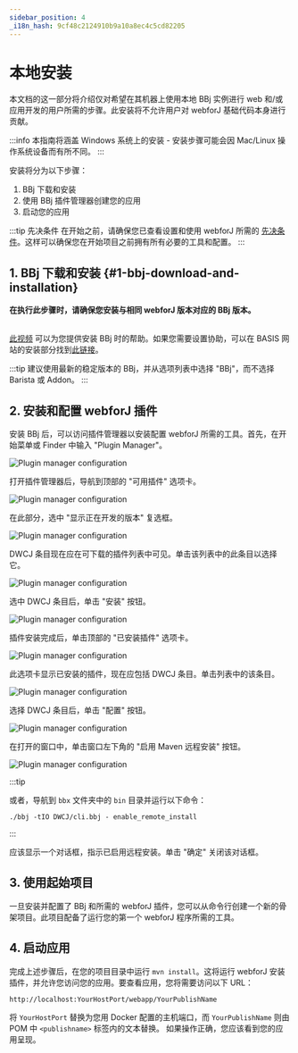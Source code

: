 ```yaml
---
sidebar_position: 4
_i18n_hash: 9cf48c2124910b9a10a8ec4c5cd82205
---
```

# 本地安装

本文档的这一部分将介绍仅对希望在其机器上使用本地 BBj 实例进行 web 和/或应用开发的用户所需的步骤。此安装将不允许用户对 webforJ 基础代码本身进行贡献。
<br/>

:::info
本指南将涵盖 Windows 系统上的安装 - 安装步骤可能会因 Mac/Linux 操作系统设备而有所不同。
:::
<br/>

安装将分为以下步骤：


1. BBj 下载和安装
2. 使用 BBj 插件管理器创建您的应用
3. 启动您的应用


:::tip 先决条件
在开始之前，请确保您已查看设置和使用 webforJ 所需的 [先决条件](../../introduction/prerequisites)。这样可以确保您在开始项目之前拥有所有必要的工具和配置。
:::


## 1. BBj 下载和安装 {#1-bbj-download-and-installation}

<b>在执行此步骤时，请确保您安装与相同 webforJ 版本对应的 BBj 版本。</b><br/><br/>

[此视频](https://www.youtube.com/watch?v=Ovk8kznQfGs&ab_channel=BBxCluesbyBASISEurope) 可以为您提供安装 BBj 时的帮助。如果您需要设置协助，可以在 BASIS 网站的安装部分找到[此链接](https://basis.cloud/download-product)。

:::tip
建议使用最新的稳定版本的 BBj，并从选项列表中选择 "BBj"，而不选择 Barista 或 Addon。
:::


<a name='section3'></a>

## 2. 安装和配置 webforJ 插件

安装 BBj 后，可以访问插件管理器以安装配置 webforJ 所需的工具。首先，在开始菜单或 Finder 中输入 "Plugin Manager"。

![Plugin manager configuration](/img/bbj-installation/local/Step_1l.png#rounded-border)

打开插件管理器后，导航到顶部的 "可用插件" 选项卡。

![Plugin manager configuration](/img/bbj-installation/local/Step_2l.png#rounded-border)

在此部分，选中 "显示正在开发的版本" 复选框。

![Plugin manager configuration](/img/bbj-installation/local/Step_3l.png#rounded-border)

DWCJ 条目现在应在可下载的插件列表中可见。单击该列表中的此条目以选择它。

![Plugin manager configuration](/img/bbj-installation/local/Step_4l.png#rounded-border)

选中 DWCJ 条目后，单击 "安装" 按钮。

![Plugin manager configuration](/img/bbj-installation/local/Step_5l.png#rounded-border)

插件安装完成后，单击顶部的 "已安装插件" 选项卡。

![Plugin manager configuration](/img/bbj-installation/local/Step_6l.png#rounded-border)

此选项卡显示已安装的插件，现在应包括 DWCJ 条目。单击列表中的该条目。

![Plugin manager configuration](/img/bbj-installation/local/Step_7l.png#rounded-border)

选择 DWCJ 条目后，单击 "配置" 按钮。

![Plugin manager configuration](/img/bbj-installation/local/Step_8l.png#rounded-border)

在打开的窗口中，单击窗口左下角的 "启用 Maven 远程安装" 按钮。

![Plugin manager configuration](/img/bbj-installation/local/Step_9l.png#rounded-border)

:::tip 

或者，导航到 `bbx` 文件夹中的 `bin` 目录并运行以下命令：

```bbj
./bbj -tIO DWCJ/cli.bbj - enable_remote_install
```
:::

应该显示一个对话框，指示已启用远程安装。单击 "确定" 关闭该对话框。

## 3. 使用起始项目
一旦安装并配置了 BBj 和所需的 webforJ 插件，您可以从命令行创建一个新的骨架项目。此项目配备了运行您的第一个 webforJ 程序所需的工具。

<ComponentArchetype
project="bbj-hello-world"
/>

## 4. 启动应用

完成上述步骤后，在您的项目目录中运行 `mvn install`。这将运行 webforJ 安装插件，并允许您访问您的应用。要查看应用，您将需要访问以下 URL：

`http://localhost:YourHostPort/webapp/YourPublishName`

将 `YourHostPort` 替换为您用 Docker 配置的主机端口，而 `YourPublishName` 则由 POM 中 `<publishname>` 标签内的文本替换。
如果操作正确，您应该看到您的应用呈现。
